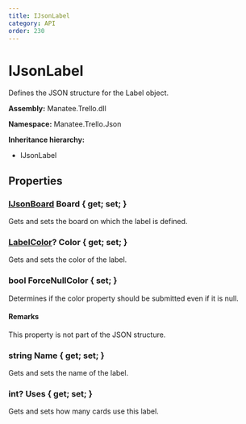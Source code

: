 ```yaml
---
title: IJsonLabel
category: API
order: 230
---
```


# IJsonLabel

Defines the JSON structure for the Label object.

**Assembly:** Manatee.Trello.dll

**Namespace:** Manatee.Trello.Json

**Inheritance hierarchy:**

- IJsonLabel

## Properties

### [IJsonBoard](IJsonBoard#ijsonboard) Board { get; set; }

Gets and sets the board on which the label is defined.

### [LabelColor](LabelColor#labelcolor)? Color { get; set; }

Gets and sets the color of the label.

### bool ForceNullColor { set; }

Determines if the color property should be submitted even if it is null.

#### Remarks

This property is not part of the JSON structure.

### string Name { get; set; }

Gets and sets the name of the label.

### int? Uses { get; set; }

Gets and sets how many cards use this label.

